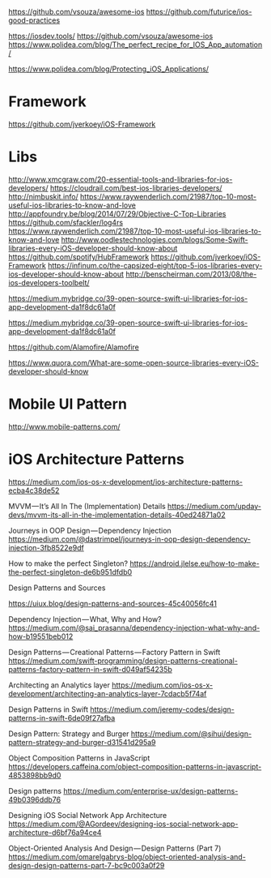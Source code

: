 https://github.com/vsouza/awesome-ios
https://github.com/futurice/ios-good-practices

https://iosdev.tools/
https://github.com/vsouza/awesome-ios
https://www.polidea.com/blog/The_perfect_recipe_for_IOS_App_automation/

https://www.polidea.com/blog/Protecting_iOS_Applications/

# Framework
https://github.com/jverkoey/iOS-Framework

# Libs
http://www.xmcgraw.com/20-essential-tools-and-libraries-for-ios-developers/
https://cloudrail.com/best-ios-libraries-developers/
http://nimbuskit.info/
https://www.raywenderlich.com/21987/top-10-most-useful-ios-libraries-to-know-and-love
http://appfoundry.be/blog/2014/07/29/Objective-C-Top-Libraries
https://github.com/sfackler/log4rs
https://www.raywenderlich.com/21987/top-10-most-useful-ios-libraries-to-know-and-love
http://www.oodlestechnologies.com/blogs/Some-Swift-libraries-every-iOS-developer-should-know-about
https://github.com/spotify/HubFramework
https://github.com/jverkoey/iOS-Framework
https://infinum.co/the-capsized-eight/top-5-ios-libraries-every-ios-developer-should-know-about
http://benscheirman.com/2013/08/the-ios-developers-toolbelt/

https://medium.mybridge.co/39-open-source-swift-ui-libraries-for-ios-app-development-da1f8dc61a0f

https://medium.mybridge.co/39-open-source-swift-ui-libraries-for-ios-app-development-da1f8dc61a0f

https://github.com/Alamofire/Alamofire

https://www.quora.com/What-are-some-open-source-libraries-every-iOS-developer-should-know



# Mobile UI Pattern
http://www.mobile-patterns.com/


# iOS Architecture Patterns
https://medium.com/ios-os-x-development/ios-architecture-patterns-ecba4c38de52

MVVM — It’s All In The (Implementation) Details
https://medium.com/upday-devs/mvvm-its-all-in-the-implementation-details-40ed24871a02

Journeys in OOP Design — Dependency Injection
https://medium.com/@dastrimpel/journeys-in-oop-design-dependency-injection-3fb8522e9df

How to make the perfect Singleton?
https://android.jlelse.eu/how-to-make-the-perfect-singleton-de6b951dfdb0


Design Patterns and Sources

https://uiux.blog/design-patterns-and-sources-45c40056fc41


Dependency Injection — What, Why and How?
https://medium.com/@sai_prasanna/dependency-injection-what-why-and-how-b19551beb012


Design Patterns — Creational Patterns — Factory Pattern in Swift
https://medium.com/swift-programming/design-patterns-creational-patterns-factory-pattern-in-swift-d049af54235b


Architecting an Analytics layer
https://medium.com/ios-os-x-development/architecting-an-analytics-layer-7cdacb5f74af

Design Patterns in Swift
https://medium.com/jeremy-codes/design-patterns-in-swift-6de09f27afba


Design Pattern: Strategy and Burger
https://medium.com/@sihui/design-pattern-strategy-and-burger-d31541d295a9

Object Composition Patterns in JavaScript
https://developers.caffeina.com/object-composition-patterns-in-javascript-4853898bb9d0

Design patterns
https://medium.com/enterprise-ux/design-patterns-49b0396ddb76


Designing iOS Social Network App Architecture
https://medium.com/@AGordeev/designing-ios-social-network-app-architecture-d6bf76a94ce4


Object-Oriented Analysis And Design — Design Patterns (Part 7)
https://medium.com/omarelgabrys-blog/object-oriented-analysis-and-design-design-patterns-part-7-bc9c003a0f29
